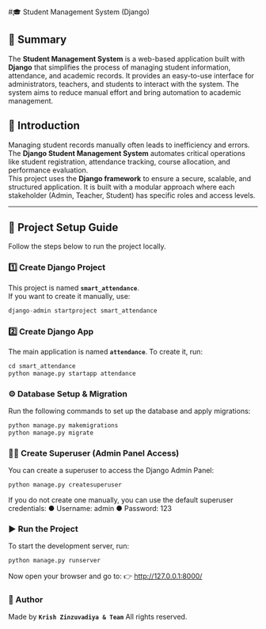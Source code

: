 #🎓 Student Management System (Django)

## 📌 Summary
The **Student Management System** is a web-based application built with **Django** that simplifies the process of managing student information, attendance, and academic records. It provides an easy-to-use interface for administrators, teachers, and students to interact with the system. The system aims to reduce manual effort and bring automation to academic management.

## 📖 Introduction
Managing student records manually often leads to inefficiency and errors. The **Django Student Management System** automates critical operations like student registration, attendance tracking, course allocation, and performance evaluation.  
This project uses the **Django framework** to ensure a secure, scalable, and structured application. It is built with a modular approach where each stakeholder (Admin, Teacher, Student) has specific roles and access levels.

---

## 🚀 Project Setup Guide

Follow the steps below to run the project locally.

### 1️⃣ Create Django Project
This project is named **`smart_attendance`**.  
If you want to create it manually, use:
```python
django-admin startproject smart_attendance
```

### 2️⃣ Create Django App
The main application is named **`attendance`**.
To create it, run:
```python
cd smart_attendance
python manage.py startapp attendance
```

### ⚙️ Database Setup & Migration
Run the following commands to set up the database and apply migrations:
```python
python manage.py makemigrations
python manage.py migrate
```

### 👨‍💻 Create Superuser (Admin Panel Access)
You can create a superuser to access the Django Admin Panel:
```python
python manage.py createsuperuser
```
If you do not create one manually, you can use the default superuser credentials:
● Username: admin
● Password: 123

### ▶️ Run the Project
To start the development server, run:
```python
python manage.py runserver
```
Now open your browser and go to:
👉 http://127.0.0.1:8000/

### 👤 Author
Made by **`Krish Zinzuvadiya & Team`**
All rights reserved.
